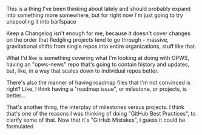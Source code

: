 This is a thing I've been thinking about lately and should probably expand into something more somewhere, but for right now I'm just going to try unspooling it into barfspace

Keep a Changelog isn't enough for me, because it doesn't cover changes on the order that fledgling projects tend to go through - massive, gravitational shifts from single repos into entire organizations, stuff like that.

What I'd like is something covering what I'm looking at doing with OPWS, having an "opws-news" repo that's going to contain history and updates, but, like, in a way that scales down to individual repos better.

There's also the manner of having roadmap files that I'm not convinced is right? Like, I think having a "roadmap issue", or milestone, or projects, is better...

That's another thing, the interplay of milestones versus projects. I think that's one of the reasons I was thinking of doing "GitHub Best Practices", to clarify some of that. Now that it's "GitHub Mistakes", I guess it could be formulated